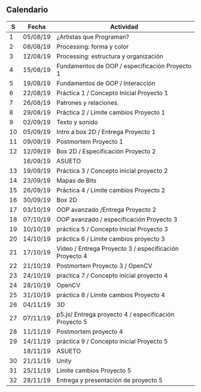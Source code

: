 ## Calendario

| S  | Fecha    | Actividad                                              |
|----|----------|--------------------------------------------------------|
| 1  | 05/08/19 | ¿Artistas que Programan?                               |
| 2  | 08/08/19 | Processing: forma y color                              |
| 3  | 12/08/19 | Processing: estructura y organización                  |
| 4  | 15/08/19 | Fundamentos de OOP / especificación Proyecto 1         |
| 5  | 19/08/19 | Fundamentos de OOP / Interacción                       |
| 6  | 22/08/19 | Práctica 1 / Concepto Inicial Proyecto 1               |
| 7  | 26/08/19 | Patrones y relaciones.                                 |
| 8  | 29/08/19 | Práctica 2 / Límite cambios Proyecto 1                 |
| 9  | 02/09/19 | Texto y sonido                                         |
| 10 | 05/09/19 | Intro a box 2D / Entrega Proyecto 1                    |
| 11 | 09/09/19 | Postmortem Proyecto 1                                  |
| 12 | 12/09/19 | Box 2D  / Especificación Proyecto 2                    |
|    | 16/09/19 | ASUETO                                                 |
| 13 | 19/09/19 | Práctica 3 / Concepto inicial proyecto 2               |
| 14 | 23/09/19 | Mapas de Bits                                          |
| 15 | 26/09/19 | Práctica 4 / Límite cambios Proyecto 2                 |
| 16 | 30/09/19 | Box 2D                                                 |
| 17 | 03/10/19 | OOP avanzado /Entrega Proyecto 2                       |
| 18 | 07/10/19 | OOP avanzado / especificación Proyecto 3               |
| 19 | 10/10/19 | práctica 5  / Concepto Inicial Proyecto 3              |
| 20 | 14/10/19 | práctica 6 / Límite cambios proyecto 3                 |
| 21 | 17/10/19 | Video / Entrega Proyecto 3 / especificación Proyecto 4 |
| 22 | 21/10/19 | Postmortem Proyecto 3 / OpenCV                         |
| 23 | 24/10/19 | practica 7 / Concepto inicial proyecto 4               |
| 24 | 28/10/19 | OpenCV                                                 |
| 25 | 31/10/19 | práctica 8 / Límite cambios Proyecto 4                 |
| 26 | 04/11/19 | 3D                                                     |
| 27 | 07/11/19 | p5.js/ Entrega proyecto 4 / especificación Proyecto 5  |
| 28 | 11/11/19 | Postmortem proyecto 4                                  |
| 29 | 14/11/19 | práctica 9 / Concepto inicial Proyecto 5               |
|    | 18/11/19 | ASUETO                                                 |
| 30 | 21/11/19 | Unity                                                  |
| 31 | 25/11/19 | Límite cambios Proyecto 5                              |
| 32 | 28/11/19 | Entrega y presentación de proyecto 5                   |
